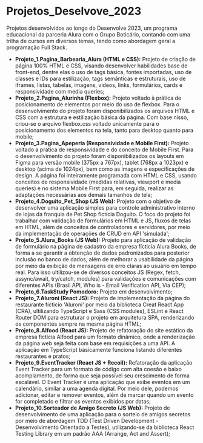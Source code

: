 # Projetos_Deselvove_2023
Projetos desenvolvidos ao longo do Desenvolve 2023, um programa educacional da parceria Alura com o Grupo Boticário, contando com uma trilha de cursos em diversos temas, tendo como abordagem geral a programação Full Stack.

<ul>
<li><b>Projeto_1.Pagina_Barbearia_Alura (HTML e CSS):</b> Projeto de criação de página 100% HTML e CSS, visando desenvolver habilidades base de front-end, dentre elas o uso de tags básica, fontes importadas, uso de classes e IDs para estilização, tags semânticas e estruturais, uso de iframes, listas, tabelas, imagens, videos, links, formulários, cards e responsividade com media queries;</li>
<li><b>Projeto_2.Pagina_Alurinha (Flexbox):</b> Projeto voltado à prática de posicionamento de elementos por meio do uso de flexbox. Para o desenvolvimento do projeto foram disponibilizados os arquivos HTML e CSS com a estrutura e estilização básica da página. Com base nisso, criou-se o arquivo flexbox.css voltado unicamente para o posicionamento dos elementos na tela, tanto para desktop quanto para mobile;</li>
<li><b>Projeto_3.Pagina_Apeperia (Responsividade e Mobile First):</b> Projeto voltado a prática de responsividade e do conceito de Mobile First. Para o desenvolvimento do projeto foram disponibilizados os layouts em Figma para versão mobile (375px a 767px), tablet (768px a 1023px) e desktop (acima de 1024px), bem como as imagens e específicações de design. A página foi inteiramente programada com HTML e CSS, usando conceitos de responsividade (medidas relativas, viewport e media queries) e no sistema Mobile First para, em seguida, realizar as adaptações necessárias aos demais tamanhos de tela;</li>
<li><b>Projeto_4.Doguito_Pet_Shop (JS Web):</b> Projeto com o objetivo de desenvolver uma aplicação simples para controle administrativo interno de lojas da franquia de Pet Shop fictícia Doguito. O foco do projeto foi trabalhar com validação de formulários em HTML e JS, fluxos de telas em HTML, além de conceitos de controladores e servidores, por meio da implementação de operações de CRUD em API 'simulada';</li>
<li><b>Projeto_5.Alura_Books (JS Web):</b> Projeto para aplicação de validação de formulário na página de cadastro da empresa fícticia Alura Books, de forma a se garantir a obtenção de dados padronizados para posterior inclusão no banco de dados, além de melhorar a usabilidade da página por meio da exibição de mensagens de erro claras ao usuário em tempo real. Para isso ultilizou-se de diversos conceitos JS (Regex, fetch, assync/await, try/catch, modules) para validações e comunicações com diferentes APIs (Brasil API, Who is - Email Verification API, Via CEP);</li>
<li><b>Projeto_6.TaskStudy Pomodoro:</b> Projeto em desenvolvimento;</li>
<li><b>Projeto_7.Aluroni (React JS):</b> Projeto de implementação da página do restaurante fícticio 'Aluroni' por meio da biblioteca Creat React App (CRA), ultilizando TypeScript e Sass (CSS modules), ESLint e React Router DOM para estruturar o projeto em arquitetura SPA, renderizando os componentes sempre na mesma página HTML;</li>
<li><b>Projeto_8.Alfood (React JS):</b> Projeto de refatoração do site estático da empresa fictícia Alfood para um formato dinâmico, onde a renderização da página web seja feita com base em requisições a uma API. A aplicação em TypeScript básicamente funciona listando diferentes restaurantes e pratos;</li>
<li><b>Projeto_9.EventTracker (React JS + Recoil):</b> Refatoração da aplicação Event Tracker para um formato de código com alta coesão e baixo acomplamento, de forma que seja possível seu crescimento de forma escalável. O Event Tracker é uma aplicação que exibe eventos em um calendário, similar a uma agenda digital. Por meio dele, podemos adicionar, editar e remover eventos, além de marcar quando um evento for completado e filtrar os eventos exibidos por datas;</li>
<li><b>Projeto_10.Sorteador de Amigo Secreto (JS Web):</b> Projeto de desenvolvimento de uma aplicação para o sorteio de amigos secretos por meio de abordagem TDD (Test Driven Development - Desenvolvimento Orientado a Testes), utilizando-se da biblioteca React Testing Library em um padrão AAA (Arrange, Act and Assert);</li>
</ul>
